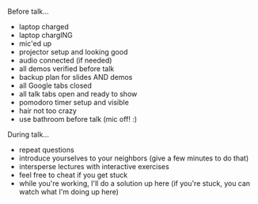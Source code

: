 Before talk...
- laptop charged
- laptop chargING
- mic'ed up
- projector setup and looking good
- audio connected (if needed)
- all demos verified before talk
- backup plan for slides AND demos
- all Google tabs closed
- all talk tabs open and ready to show
- pomodoro timer setup and visible
- hair not too crazy
- use bathroom before talk (mic off! :)

During talk...
- repeat questions
- introduce yourselves to your neighbors (give a few minutes to do that)
- intersperse lectures with interactive exercises
- feel free to cheat if you get stuck
- while you're working, I'll do a solution up here (if you're stuck, you can watch what I'm doing up here)
